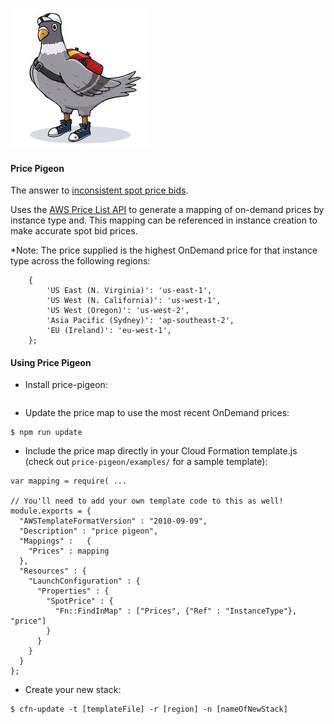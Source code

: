 ![price-pigeon](./price-pigeon.jpg)

#### Price Pigeon

The answer to [inconsistent spot price bids](https://github.com/mapbox/spotswap-cfn/issues/22).

Uses the [AWS Price List API](https://aws.amazon.com/blogs/aws/new-aws-price-list-api/) to generate a mapping of on-demand prices by instance type and. This mapping can be referenced in instance creation to make accurate spot bid prices.

*Note: The price supplied is the highest OnDemand price for that instance type across the following regions:
```
    {
        'US East (N. Virginia)': 'us-east-1',
        'US West (N. California)': 'us-west-1',
        'US West (Oregon)': 'us-west-2',
        'Asia Pacific (Sydney)': 'ap-southeast-2',
        'EU (Ireland)': 'eu-west-1',
    };
```

#### Using Price Pigeon

- Install price-pigeon:
```
```

- Update the price map to use the most recent OnDemand prices:
```
$ npm run update
```

- Include the price map directly in your Cloud Formation template.js (check out `price-pigeon/examples/` for a sample template):

```
var mapping = require( ...

// You'll need to add your own template code to this as well!
module.exports = {
  "AWSTemplateFormatVersion" : "2010-09-09",
  "Description" : "price pigeon",
  "Mappings" :   {
    "Prices" : mapping
  },
  "Resources" : {
    "LaunchConfiguration" : {
      "Properties" : {
        "SpotPrice" : {
          "Fn::FindInMap" : ["Prices", {"Ref" : "InstanceType"}, "price"]
        }
      }
    }
  }
};
```


- Create your new stack:

```
$ cfn-update -t [templateFile] -r [region] -n [nameOfNewStack]
```
